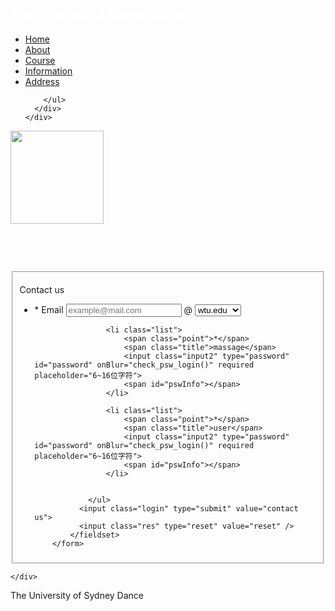 <!DOCTYPE html>
<html lang="en">

<head>
  <meta charset="UTF-8">
  <meta name="viewport" content="width=device-width, initial-scale=1.0">
  <title>Document</title>
  <link rel="stylesheet" href="css/reset.css">
  <link rel="stylesheet" href="css/header.css">
  <link rel="stylesheet" href="css/footer.css">
  <link rel="stylesheet" href="css/about.css">
  <link rel="stylesheet" href="css/login.css">
  <link rel="stylesheet" href="css/css.css">
  <script src="js/login.js"></script>
</head>

<body>
  <!-- 头部 -->
  <div class="header">
    <div class="inner-1200">
      <div class="logo">
         <p style="color:#fff; margin-top:25px; font-size:20px; font-family:Tahoma, Geneva, sans-serif; ">The University of Sydney Dance</p>      </div>
      <div class="nav">
        <ul>
          <li><a href="index.html">Home</a></li>
          <li><a href="About.html">About</a></li>
          <li><a href="Course.html">Course</a></li>
          <li><a href="Information.html"> Information</a></li>
          <li><a href="Address.html">Address</a></li>
          
        </ul>
      </div>
    </div>
  </div>
   <div class="banner"><img src="images/bj.png" alt="" height="149"></div>
<p>&nbsp;</p>
<p>&nbsp;</p>
<div class="main2">
<form onSubmit="return login()" action="index.html">
			<fieldset>
				<p class="big_title">Contact us</p>
				<ul class='ulist'>
					<li class="list">
						<span class="point">*</span>
						<span class="title">Email</span>
					  <input class="input1" type="text" id="mail" onBlur="check_mail_login()" required placeholder="example@mail.com">
						<span>@</span>
						<select class="option" id="option">
							<option value="wtu.edu">wtu.edu</option>
							<option value="163.com">163.com</option>
							<option value="qq.com">qq.com</option>
						</select>
						<span id="mailInfo"></span>
					</li>
					
					<li class="list">
						<span class="point">*</span>
						<span class="title">massage</span>
						<input class="input2" type="password" id="password" onBlur="check_psw_login()" required placeholder="6~16位字符">
						<span id="pswInfo"></span>
					</li>
					
					<li class="list">
						<span class="point">*</span>
						<span class="title">user</span>
						<input class="input2" type="password" id="password" onBlur="check_psw_login()" required placeholder="6~16位字符">
						<span id="pswInfo"></span>
					</li>
					
					
				</ul>
			  <input class="login" type="submit" value="contact us">
			  <input class="res" type="reset" value="reset" />
			</fieldset>
		</form>
</div>
 <div class="footer">
    <div class="inner-1200">
     
    </div>
   <div class="copyright inner-1200">
      <p>The University of Sydney Dance</p>
   </div>
</div>
</body>

</html>
